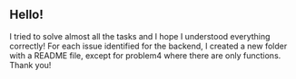
## Hello! ##
I tried to solve almost all the tasks and I hope I understood everything correctly!
For each issue identified for the backend, I created a new folder with a README file, except for problem4 where there are only functions. Thank you!

